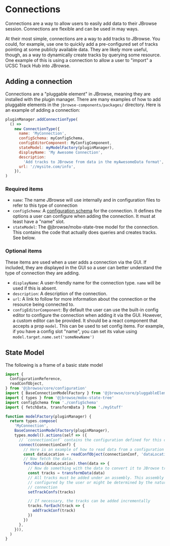 # Connections

Connections are a way to allow users to easily add data to their JBrowse
session. Connections are flexible and can be used in may ways.

At their most simple, connections are a way to add tracks to JBrowse. You could,
for example, use one to quickly add a pre-configured set of tracks pointing at
some publicly available data. They are likely more useful, though, as a way to
dynamically create tracks by querying some resource. One example of this is
using a connection to allow a user to "import" a UCSC Track Hub into JBrowse.

## Adding a connection

Connections are a "pluggable element" in JBrowse, meaning they are installed
with the plugin manager. There are many examples of how to add pluggable
elements in the `jbrowse-components/packages/` directory. Here is an example of
adding a connection:

```js
pluginManager.addConnectionType(
  () =>
    new ConnectionType({
      name: 'MyConnection',
      configSchema: myConfigSchema,
      configEditorComponent: MyConfigComponent,
      stateModel: myModelFactory(pluginManager),
      displayName: 'My Awesome Connection',
      description:
        'Add tracks to JBrowse from data in the myAwesomeData format',
      url: '//mysite.com/info',
    }),
)
```

### Required items

- `name`: The name JBrowse will use internally and in configuration files to
  refer to this type of connection
- `configSchema`: A [configuration schema](../configuration/README.md) for the
  connection. It defines the options a user can configure when adding the
  connection. It must at least have a "name" slot.
- `stateModel`: The @jbrowse/mobx-state-tree model for the connection. This
  contains the code that actually does queries and creates tracks. See below.

### Optional items

These items are used when a user adds a connection via the GUI. If included,
they are displayed in the GUI so a user can better understand the type of
connection they are adding.

- `displayName`: A user-friendly name for the connection type. `name` will be
  used if this is absent.
- `description`: A description of the connection.
- `url`: A link to follow for more information about the connection or the
  resource being connected to.
- `configEditorComponent`: By default the user can use the built-in config
  editor to configure the connection when adding it via the GUI. However, a
  custom editor can be provided. It should be a react component that accepts a
  prop `model`. This can be used to set config items. For example, if you have a
  config slot "name", you can set its value using
  `model.target.name.set('someNewName')`

## State Model

The following is a frame of a basic state model

```js
import {
  ConfigurationReference,
  readConfObject,
} from '@jbrowse/core/configuration'
import { BaseConnectionModelFactory } from '@jbrowse/core/pluggableElementTypes/models'
import { types } from '@jbrowse/mobx-state-tree'
import configSchema from './configSchema'
import { fetchData, transformData } from './myStuff'

function modelFactory(pluginManager) {
  return types.compose(
    'MyConnection',
    BaseConnectionModelFactory(pluginManager),
    types.model().actions(self => ({
      // `connectionConf` contains the configuration defined for this connection
      connect(connectionConf) {
        // Here is an example of how to read data from a configuration
        const dataLocation = readConfObject(connectionConf, 'dataLocation')
        // Now fetch the data.
        fetchData(dataLocation).then(data => {
          // Now do something with the data to convert it to JBrowse tracks
          const tracks = transformData(data)
          // All tracks must be added under an assembly. This assembly might be
          // configured by the user or might be determined by the nature of the
          // connection
          setTrackConfs(tracks)

          // If necessary, the tracks can be added incrementally
          tracks.forEach(track => {
            addTrackConf(track)
          })
        })
      },
    })),
  )
}
```
